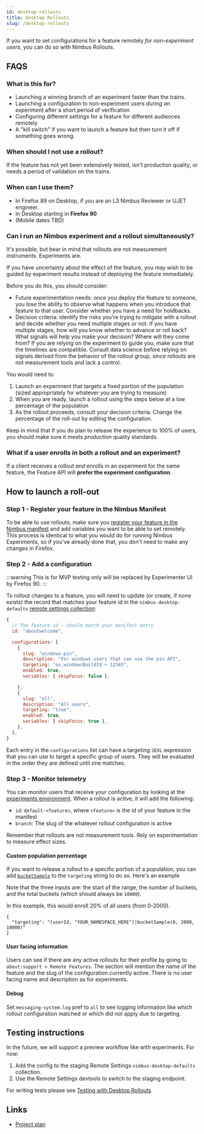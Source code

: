 ```yaml
---
id: desktop-rollouts
title: Desktop Rollouts
slug: /desktop-rollouts
---
```


If you want to set configurations for a feature remotely _for non-experiment users_, you can do so with Nimbus Rollouts.

## FAQS

### What is this for?

- Launching a winning branch of an experiment faster than the trains.
- Launching a configuration to non-experiment users _during an experiment_ after a short period of verification
- Configuring different settings for a feature for different audiences remotely
- A "kill switch" if you want to launch a feature but then turn it off if something goes wrong.

### When should I not use a rollout?

If the feature has not yet been extensively tested, isn't production quality, or needs a period of validation on the trains.

### When can I use them?

- In Firefox 89 on Desktop, if you are an L3 Nimbus Reviewer or UJET engineer.
- In Desktop starting in **Firefox 90**
- (Mobile dates TBD)

### Can I run an Nimbus experiment and a rollout simultaneously?

It's possible, but bear in mind that rollouts are not measurement instruments. Experiments are.

If you have uncertainty about the effect of the feature,
you may wish to be guided by experiment results instead of deploying the feature immediately.

Before you do this, you should consider:

- Future experimentation needs: once you deploy the feature to someone,
  you lose the ability to observe what happens when you introduce that feature to that user.
  Consider whether you have a need for holdbacks.
- Decision criteria: identify the risks you're trying to mitigate with a rollout and decide whether you need multiple stages or not.
  If you have multiple stages, how will you know whether to advance or roll back?
  What signals will help you make your decision? Where will they come from?
  If you are relying on the experiment to guide you, make sure that the timelines are compatible.
  Consult data science before relying on signals derived from the behavior of the rollout group,
  since rollouts are not measurement tools and lack a control.

You would need to:

1. Launch an experiment that targets a fixed portion of the population (sized appropriately for whatever you are trying to measure)
2. When you are ready, launch a rollout using the steps below at a low percentage of the population
3. As the rollout proceeds, consult your decision criteria. Change the percentage of the roll-out by editing the configuration.

Keep in mind that if you do plan to release the experience to 100% of users, you should make sure it meets production quality standards.

### What if a user enrolls in both a rollout and an experiment?

If a client receives a rollout _and_ enrolls in an experiment for the same feature, the Feature API will **prefer the experiment configuration**.

## How to launch a roll-out

### Step 1 - Register your feature in the Nimbus Manifest

To be able to use rollouts, make sure you [register your feature in the Nimbus manifest](desktop-feature-api#registering-a-new-feature) and add variables you want to be able to set remotely. This process is identical to what you would do for running Nimbus Experiments, so if you've already done that, you don't need to make any changes in Firefox.

### Step 2 - Add a configuration

:::warning
This is for MVP testing only will be replaced by Experimenter UI by Firefox 90.
:::

To rollout changes to a feature, you will need to update (or create, if none exists) the record that matches your feature id in the `nimbus-desktop-defaults` [remote settings collection](https://settings-writer.stage.mozaws.net/v1/admin/#/buckets/main-workspace/collections/nimbus-desktop-defaults/records):

```js
{
  // The feature id - should match your manifest entry
  id: "aboutwelcome",

  configurations: [
    {
      slug: "windows-pin",
      description: "For windows users that can use the pin API",
      targeting: "os.windowsBuildId > 12345",
      enabled: true,
      variables: { skipFocus: false },

    },
    {
      slug: "all",
      description: "All users",
      targeting: "true",
      enabled: true,
      variables: { skipFocus: true },
    },
  ],
}
```

Each entry in the `configurations` list can have a targeting `JEXL` expression that you can use to target a specific group of users. They will be evaluated in the order they are defined until one matches.

### Step 3 - Monitor telemetry

You can monitor users that receive your configuration by looking at the [experiments environment](https://firefox-source-docs.mozilla.org/toolkit/components/telemetry/data/environment.html?highlight=experiments#experiments). When a rollout is active, it will add the following:

- `id`: `default-<feature>`, where `<feature>` is the id of your feature in the manifest
- `branch`: The slug of the whatever rollout configuration is active

Remember that rollouts are not measurement tools. Rely on experimentation to measure effect sizes.

#### Custom population percentage

If you want to release a rollout to a specific portion of a population, you can add [`bucketSample`](https://searchfox.org/mozilla-central/source/toolkit/components/utils/Sampling.jsm#120) to the `targeting` string to do so. Here's an example

Note that the three inputs are: the start of the range, the number of buckets, and the total buckets (which should always be `10000`).

In this example, this would enroll 20% of all users (from 0-2000).

```
{
  "targeting": "[userId, "YOUR_NAMESPACE_HERE"]|bucketSample(0, 2000, 10000)"
}
```

#### User facing information

Users can see if there are any active rollouts for their profile by going to `about:support > Remote Features`. The section will
mention the name of the feature and the slug of the configuration currently active. There is no user facing name and description
as for experiments.

#### Debug

Set `messaging-system.log` pref to `all` to see logging information like which rollout configuration matched or which did not
apply due to targeting.

## Testing instructions

In the future, we will support a preview workflow like with experiments. For now:

1. Add the config to the staging Remote Settings `nimbus-desktop-defaults` collection.
2. Use the Remote Settings devtools to switch to the staging endpoint.

For writing tests please see [Testing with Desktop Rollouts](desktop-frontend-testing#testing-with-desktop-rollouts)

## Links

- [Project plan](https://mana.mozilla.org/wiki/display/FJT/Rapid+Rollouts)
